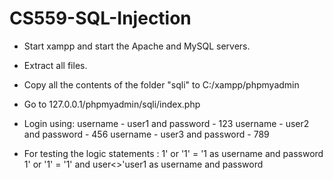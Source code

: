 # CS559-SQL-Injection

- Start xampp and start the Apache and MySQL servers.
- Extract all files.
- Copy all the contents of the folder "sqli" to C:/xampp/phpmyadmin
- Go to 127.0.0.1/phpmyadmin/sqli/index.php
- Login using:
  username - user1 and password - 123
  username - user2 and password - 456
  username - user3 and password - 789

- For testing the logic statements : 
  1' or '1' = '1 as username and password
  1' or '1' = '1' and user<>'user1 as username and password

